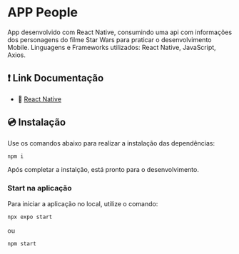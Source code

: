 # APP People

App desenvolvido com React Native, consumindo uma api com informações dos personagens do filme Star Wars para praticar o desenvolvimento Mobile. 
Linguagens e Frameworks utilizados: React Native, JavaScript, Axios.

## ❗️ Link Documentação

- 📄 [React Native](https://reactnative.dev/)

## 💿 Instalação

Use os comandos abaixo para realizar a instalação das dependências:
   
```bash
npm i
```

Após completar a instalção, está pronto para o desenvolvimento.


### Start na aplicação

Para iniciar a aplicação no local, utilize o comando:

```bash
npx expo start
```
ou 
```bash
npm start
```
